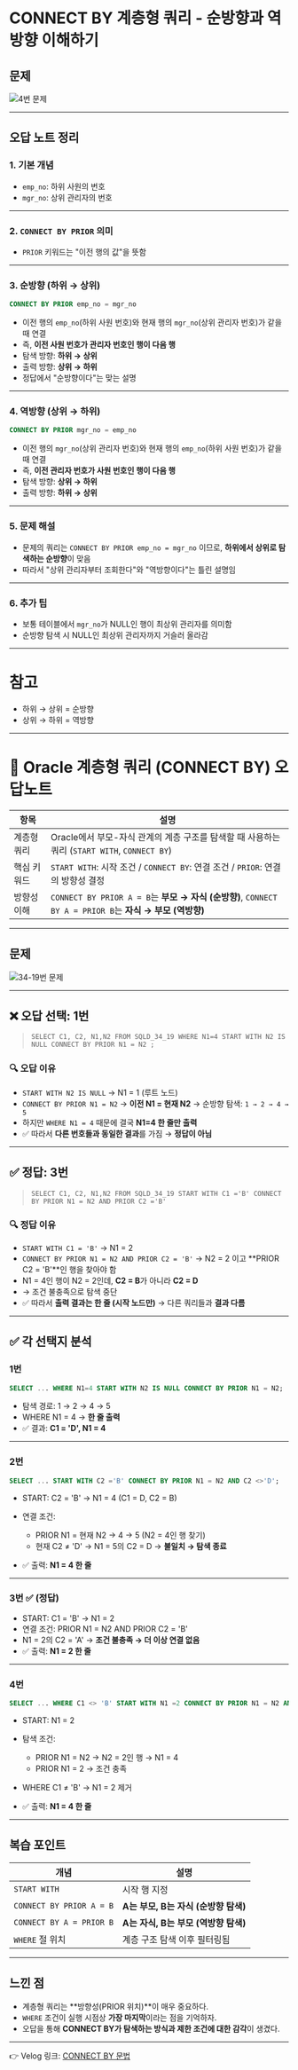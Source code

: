 # CONNECT BY 계층형 쿼리 - 순방향과 역방향 이해하기

## 문제  
![4번 문제](../images/4.png)

---

## 오답 노트 정리

### 1. 기본 개념

* `emp_no`: 하위 사원의 번호
* `mgr_no`: 상위 관리자의 번호

---

### 2. `CONNECT BY PRIOR` 의미

* `PRIOR` 키워드는 "이전 행의 값"을 뜻함

---

### 3. 순방향 (하위 → 상위)

```sql
CONNECT BY PRIOR emp_no = mgr_no
```

* 이전 행의 `emp_no`(하위 사원 번호)와 현재 행의 `mgr_no`(상위 관리자 번호)가 같을 때 연결
* 즉, **이전 사원 번호가 관리자 번호인 행이 다음 행**
* 탐색 방향: **하위 → 상위**
* 출력 방향: **상위 → 하위**
* 정답에서 "순방향이다"는 맞는 설명

---

### 4. 역방향 (상위 → 하위)

```sql
CONNECT BY PRIOR mgr_no = emp_no
```

* 이전 행의 `mgr_no`(상위 관리자 번호)와 현재 행의 `emp_no`(하위 사원 번호)가 같을 때 연결
* 즉, **이전 관리자 번호가 사원 번호인 행이 다음 행**
* 탐색 방향: **상위 → 하위**
* 출력 방향: **하위 → 상위**

---

### 5. 문제 해설

* 문제의 쿼리는 `CONNECT BY PRIOR emp_no = mgr_no` 이므로,
  **하위에서 상위로 탐색하는 순방향**이 맞음
* 따라서 "상위 관리자부터 조회한다"와 "역방향이다"는 틀린 설명임

---

### 6. 추가 팁

* 보통 테이블에서 `mgr_no`가 NULL인 행이 최상위 관리자를 의미함
* 순방향 탐색 시 NULL인 최상위 관리자까지 거슬러 올라감

---

# 참고

* 하위 → 상위 = 순방향
* 상위 → 하위 = 역방향

---

# 📌 Oracle 계층형 쿼리 (CONNECT BY) 오답노트

| 항목     | 설명                                                                                       |
| ------ | ---------------------------------------------------------------------------------------- |
| 계층형 쿼리 | Oracle에서 부모-자식 관계의 계층 구조를 탐색할 때 사용하는 쿼리 (`START WITH`, `CONNECT BY`)                     |
| 핵심 키워드 | `START WITH`: 시작 조건 / `CONNECT BY`: 연결 조건 / `PRIOR`: 연결의 방향성 결정                          |
| 방향성 이해 | `CONNECT BY PRIOR A = B`는 **부모 → 자식 (순방향)**, `CONNECT BY A = PRIOR B`는 **자식 → 부모 (역방향)** |

---

## 문제

![34-19번 문제](../images/34-19.png)

---

## ❌ 오답 선택: 1번

> `SELECT C1, C2, N1,N2 FROM SQLD_34_19 WHERE N1=4 START WITH N2 IS NULL CONNECT BY PRIOR N1 = N2 ;`

### 🔍 오답 이유

* `START WITH N2 IS NULL` → N1 = 1 (루트 노드)
* `CONNECT BY PRIOR N1 = N2`
  → **이전 N1 = 현재 N2**
  → 순방향 탐색: `1 → 2 → 4 → 5`
* 하지만 `WHERE N1 = 4` 때문에 결국 **N1=4 한 줄만 출력**
* ✅ 따라서 **다른 번호들과 동일한 결과**를 가짐 → **정답이 아님**

---

## ✅ 정답: 3번

> `SELECT C1, C2, N1,N2 FROM SQLD_34_19 START WITH C1 ='B' CONNECT BY PRIOR N1 = N2 AND PRIOR C2 ='B'`

### 🔍 정답 이유

* `START WITH C1 = 'B'` → N1 = 2
* `CONNECT BY PRIOR N1 = N2 AND PRIOR C2 = 'B'`
  → N2 = 2 이고 \*\*PRIOR C2 = 'B'\*\*인 행을 찾아야 함
* N1 = 4인 행이 N2 = 2인데, **C2 = B**가 아니라 **C2 = D**
* → 조건 불충족으로 탐색 중단
* ✅ 따라서 **출력 결과는 한 줄 (시작 노드만)** → 다른 쿼리들과 **결과 다름**

---

## ✅ 각 선택지 분석

### 1번

```sql
SELECT ... WHERE N1=4 START WITH N2 IS NULL CONNECT BY PRIOR N1 = N2;
```

* 탐색 경로: 1 → 2 → 4 → 5
* WHERE N1 = 4 → **한 줄 출력**
* ✅ 결과: **C1 = 'D', N1 = 4**

---

### 2번

```sql
SELECT ... START WITH C2 ='B' CONNECT BY PRIOR N1 = N2 AND C2 <>'D';
```

* START: C2 = 'B' → N1 = 4 (C1 = D, C2 = B)
* 연결 조건:

  * PRIOR N1 = 현재 N2 → 4 → 5 (N2 = 4인 행 찾기)
  * 현재 C2 ≠ 'D' → N1 = 5의 C2 = D → **불일치 → 탐색 종료**
* ✅ 출력: **N1 = 4 한 줄**

---

### 3번 ✅ (정답)

* START: C1 = 'B' → N1 = 2
* 연결 조건: PRIOR N1 = N2 AND PRIOR C2 = 'B'
* N1 = 2의 C2 = 'A' → **조건 불충족 → 더 이상 연결 없음**
* ✅ 출력: **N1 = 2 한 줄**

---

### 4번

```sql
SELECT ... WHERE C1 <> 'B' START WITH N1 =2 CONNECT BY PRIOR N1 = N2 AND PRIOR N1 =2;
```

* START: N1 = 2
* 탐색 조건:

  * PRIOR N1 = N2 → N2 = 2인 행 → N1 = 4
  * PRIOR N1 = 2 → 조건 충족
* WHERE C1 ≠ 'B' → N1 = 2 제거
* ✅ 출력: **N1 = 4 한 줄**

---

## 복습 포인트

| 개념                       | 설명                        |
| ------------------------ | ------------------------- |
| `START WITH`             | 시작 행 지정                   |
| `CONNECT BY PRIOR A = B` | **A는 부모, B는 자식 (순방향 탐색)** |
| `CONNECT BY A = PRIOR B` | **A는 자식, B는 부모 (역방향 탐색)** |
| `WHERE` 절 위치             | 계층 구조 탐색 이후 필터링됨          |

---

## 느낀 점

* 계층형 쿼리는 \*\*방향성(PRIOR 위치)\*\*이 매우 중요하다.
* `WHERE` 조건이 실행 시점상 **가장 마지막**이라는 점을 기억하자.
* 오답을 통해 **CONNECT BY가 탐색하는 방식과 제한 조건에 대한 감각**이 생겼다.

---

👉 Velog 링크: [CONNECT BY 문법](https://velog.io/@wjpark4430/Oracle-계층형-쿼리-완전-정리-CONNECT-BY-문법)
